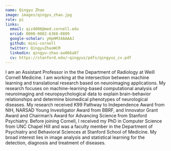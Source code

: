 ```yaml
---
name: Qingyu Zhao
image: images/qingyu_zhao.jpg
role: pi
links:
  email: qiz4006@med.cornell.edu
  orcid: 0000-0002-6368-0889
  google-scholar: yHpHM34AAAAJ
  github: mini-cornell
  twitter: QingyuZhaoWCM
  linkedin: qingyu-zhao-aa066a87
  cv: https://stanford.edu/~qingyuz/pdfs/qingyuz_cv.pdf
---
```


I am an Assistant Professor in the the Department of Radiology at Weill Cornell Medicine. I am working at the intersection between machine learning and translational research based on neuroimaging applications. My research focuses on machine-learning-based computational analysis of neuroimaging and neuropsychological data to explain brain-behavior relationships and determine biomedical phenotypes of neurological diseases. My research received K99 Pathway to Independence Award from NIH, NARSAD Young Investigator Award from BBRF, and Innovator Grant Award and Chairman’s Award for Advancing Science from Stanford Psychiatry. Before joining Cornell, I received my PhD in Computer Science from UNC Chapel Hill and was a faculty member in the Department of Psychiatry and Behavioral Sciences at Stanford School of Medicine. My broad interest lies in image analysis and statistical learning for the detection, diagnosis and treatment of diseases.
